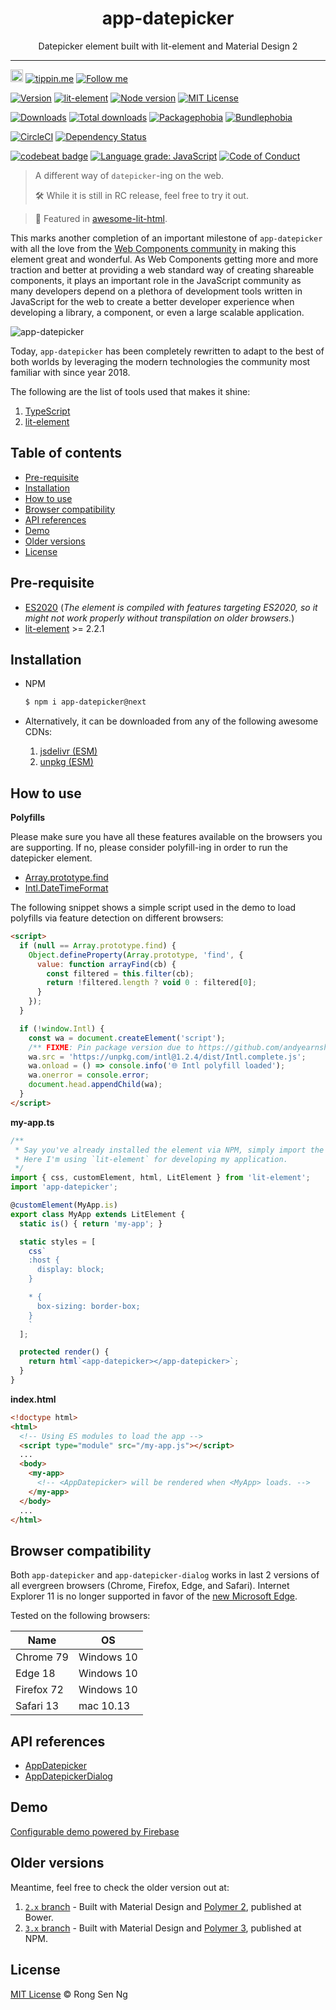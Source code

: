 <div align="center" style="text-align: center;">
  <h1 style="border-bottom: none;">app-datepicker</h1>

  <p>Datepicker element built with lit-element and Material Design 2</p>
</div>

<hr />

<a href="https://www.buymeacoffee.com/RLmMhgXFb" target="_blank" rel="noopener noreferrer"><img src="https://www.buymeacoffee.com/assets/img/custom_images/orange_img.png" alt="Buy Me A Coffee" style="height: 20px !important;width: auto !important;" ></a>
[![tippin.me][tippin-me-badge]][tippin-me-url]
[![Follow me][follow-me-badge]][follow-me-url]

[![Version][version-badge]][version-url]
[![lit-element][lit-element-version-badge]][lit-element-url]
[![Node version][node-version-badge]][node-version-url]
[![MIT License][mit-license-badge]][mit-license-url]

[![Downloads][downloads-badge]][downloads-url]
[![Total downloads][total-downloads-badge]][downloads-url]
[![Packagephobia][packagephobia-badge]][packagephobia-url]
[![Bundlephobia][bundlephobia-badge]][bundlephobia-url]

[![CircleCI][circleci-badge]][circleci-url]
[![Dependency Status][daviddm-badge]][daviddm-url]

[![codebeat badge][codebeat-badge]][codebeat-url]
[![Language grade: JavaScript][lgtm-badge]][lgtm-url]
[![Code of Conduct][coc-badge]][coc-url]

> A different way of `datepicker`-ing on the web.
>
> 🛠 While it is still in RC release, feel free to try it out.

> 💯 Featured in [awesome-lit-html].

This marks another completion of an important milestone of `app-datepicker` with all the love from the [Web Components community][web-components-community-url] in making this element great and wonderful. As Web Components getting more and more traction and better at providing a web standard way of creating shareable components, it plays an important role in the JavaScript community as many developers depend on a plethora of development tools written in JavaScript for the web to create a better developer experience when developing a library, a component, or even a large scalable application.

![app-datepicker](https://user-images.githubusercontent.com/10607759/67633824-ce170c80-f8ef-11e9-8d20-856eb0e62409.jpg)

Today, `app-datepicker` has been completely rewritten to adapt to the best of both worlds by leveraging the modern technologies the community most familiar with since year 2018.

The following are the list of tools used that makes it shine:

  1. [TypeScript][typescript-url]
  2. [lit-element][lit-element-url]

## Table of contents <!-- omit in toc -->

- [Pre-requisite](#pre-requisite)
- [Installation](#installation)
- [How to use](#how-to-use)
- [Browser compatibility](#browser-compatibility)
- [API references](#api-references)
- [Demo](#demo)
- [Older versions](#older-versions)
- [License](#license)

## Pre-requisite

- [ES2020] (_The element is compiled with features targeting ES2020, so it might not work properly without transpilation on older browsers._)
- [lit-element][lit-element-url] >= 2.2.1

## Installation

- NPM

  ```sh
  $ npm i app-datepicker@next
  ```

- Alternatively, it can be downloaded from any of the following awesome CDNs:

  1. [jsdelivr (ESM)][jsdelivr-url]
  2. [unpkg (ESM)][unpkg-url]

## How to use

**Polyfills**

Please make sure you have all these features available on the browsers you are supporting. If no, please consider polyfill-ing in order to run the datepicker element.

* [Array.prototype.find]
* [Intl.DateTimeFormat]

The following snippet shows a simple script used in the demo to load polyfills via feature detection on different browsers:

```html
<script>
  if (null == Array.prototype.find) {
    Object.defineProperty(Array.prototype, 'find', {
      value: function arrayFind(cb) {
        const filtered = this.filter(cb);
        return !filtered.length ? void 0 : filtered[0];
      }
    });
  }

  if (!window.Intl) {
    const wa = document.createElement('script');
    /** FIXME: Pin package version due to https://github.com/andyearnshaw/Intl.js/issues/256 */
    wa.src = 'https://unpkg.com/intl@1.2.4/dist/Intl.complete.js';
    wa.onload = () => console.info('🌐 Intl polyfill loaded');
    wa.onerror = console.error;
    document.head.appendChild(wa);
  }
</script>
```

**my-app.ts**

```ts
/**
 * Say you've already installed the element via NPM, simply import the package to your application.
 * Here I'm using `lit-element` for developing my application.
 */
import { css, customElement, html, LitElement } from 'lit-element';
import 'app-datepicker';

@customElement(MyApp.is)
export class MyApp extends LitElement {
  static is() { return 'my-app'; }

  static styles = [
    css`
    :host {
      display: block;
    }

    * {
      box-sizing: border-box;
    }
    `
  ];

  protected render() {
    return html`<app-datepicker></app-datepicker>`;
  }
}
```

**index.html**

```html
<!doctype html>
<html>
  <!-- Using ES modules to load the app -->
  <script type="module" src="/my-app.js"></script>
  ...
  <body>
    <my-app>
      <!-- <AppDatepicker> will be rendered when <MyApp> loads. -->
    </my-app>
  </body>
  ...
</html> 
```

## Browser compatibility

Both `app-datepicker` and `app-datepicker-dialog` works in last 2 versions of all evergreen browsers (Chrome, Firefox, Edge, and Safari). Internet Explorer 11 is no longer supported in favor of the [new Microsoft Edge].

Tested on the following browsers:

| Name | OS |
| --- | --- |
| Chrome 79 | Windows 10 |
| Edge 18 | Windows 10 |
| Firefox 72 | Windows 10 |
| Safari 13 | mac 10.13 |


<!-- | Chrome 69 ([WRE 2019][wre-2019-url]) | Windows 10 |
| Edge 15 | Windows 10 |
| Edge 17 | Windows 10 |
| Firefox 62 (w/o native Shadow DOM) | macOS Mojave (10.14) |
| Internet Explorer 11 | Windows 10 |
| Safari 10.1 | Mac OS 10.12 |
| Safari 9 | Mac OS X 10.11 | -->

## API references

- [AppDatepicker][app-datepicker-api-reference-url]
- [AppDatepickerDialog][app-datepicker-dialog-api-reference-url]

## Demo

[Configurable demo powered by Firebase]

## Older versions

Meantime, feel free to check the older version out at:

  1. [`2.x` branch][2-x-url] - Built with Material Design and [Polymer 2][polymer-2-url], published at Bower.
  2. [`3.x` branch][3-x-url] - Built with Material Design and [Polymer 3][polymer-3-url], published at NPM.

## License

[MIT License](http://motss.mit-license.org/) © Rong Sen Ng

<!-- References -->
[2-x-url]: https://github.com/motss/app-datepicker/tree/2.x?utm_source=github.com&amp;utm_medium=referral&amp;utm_content=motss/app-datepicker
[3-x-url]: https://github.com/motss/app-datepicker/tree/3.x?utm_source=github.com&amp;utm_medium=referral&amp;utm_content=motss/app-datepicker
[app-datepicker-api-reference-url]: /api-references.md#appdatepicker
[app-datepicker-dialog-api-reference-url]: /api-references.md#appdatepickerdialog
[Array.prototype.find]: https://developer.mozilla.org/en-US/docs/Web/JavaScript/Reference/Global_Objects/Array/find
[Configurable demo powered by Firebase]: https://motss-app.web.app/demo/app-datepicker/app-datepicker.html
[Intl.DateTimeFormat]: https://developer.mozilla.org/en-US/docs/Web/JavaScript/Reference/Global_Objects/DateTimeFormat
[jsdelivr-url]: https://www.jsdelivr.com/package/npm/app-datepicker?version=next&amp;utm_source=github.com&amp;utm_medium=referral&amp;utm_content=motss/app-datepicker
[lit-element-url]: https://github.com/Polymer/lit-element?utm_source=github.com&amp;utm_medium=referral&amp;utm_content=motss/app-datepicker
[material-design-2-url]: https://material.io/design/?utm_source=github.com&amp;utm_medium=referral&amp;utm_content=motss/app-datepicker
[node-js-url]: https://nodejs.org?utm_source=github.com&amp;utm_medium=referral&amp;utm_content=motss/app-datepicker
[node-releases-url]: https://nodejs.org/en/download/releases?utm_source=github.com&amp;utm_medium=referral&amp;utm_content=motss/app-datepicker
[npm-url]: https://www.npmjs.com?utm_source=github.com&amp;utm_medium=referral&amp;utm_content=motss/app-datepicker
[polymer-2-url]: https://polymer-library.polymer-project.org/2.0/docs/devguide/feature-overview?utm_source=github.com&amp;utm_medium=referral&amp;utm_content=motss/app-datepicker
[polymer-3-url]: https://polymer-library.polymer-project.org/3.0/docs/devguide/feature-overview?utm_source=github.com&amp;utm_medium=referral&amp;utm_content=motss/app-datepicker
[typescript-url]: https://github.com/Microsoft/TypeScript?utm_source=github.com&amp;utm_medium=referral&amp;utm_content=motss/app-datepicker
[unpkg-url]: https://unpkg.com/app-datepicker@next/?utm_source=github.com&amp;utm_medium=referral&amp;utm_content=motss/app-datepicker
[web-components-community-url]: https://www.webcomponents.org?utm_source=github.com&amp;utm_medium=referral&amp;utm_content=motss/app-datepicker
[wre-2019-url]: https://www.deepcrawl.com/blog/news/what-version-of-chrome-is-google-actually-using-for-rendering
[wre-url]: https://developers.google.com/search/docs/guides/rendering
[new Microsoft Edge]: https://blogs.windows.com/msedgedev/2020/01/15/upgrading-new-microsoft-edge-79-chromium
[ES2020]: https://kangax.github.io/compat-table/es2016plus
[awesome-lit-html]: https://github.com/web-padawan/awesome-lit-html#individual-components

<!-- Browsers logo -->
[ie-img-url]: https://cdn.jsdelivr.net/npm/@browser-logos/internet-explorer_9-11@1.1.3/internet-explorer_9-11_64x64.png

<!-- MDN -->
[map-mdn-url]: https://developer.mozilla.org/en-US/docs/Web/JavaScript/Reference/Global_Objects/Map?utm_source=github.com&amp;utm_medium=referral
[string-mdn-url]: https://developer.mozilla.org/en-US/docs/Web/JavaScript/Reference/Global_Objects/String?utm_source=github.com&amp;utm_medium=referral
[object-mdn-url]: https://developer.mozilla.org/en-US/docs/Web/JavaScript/Reference/Global_Objects/Object?utm_source=github.com&amp;utm_medium=referral
[number-mdn-url]: https://developer.mozilla.org/en-US/docs/Web/JavaScript/Reference/Global_Objects/Number?utm_source=github.com&amp;utm_medium=referral
[boolean-mdn-url]: https://developer.mozilla.org/en-US/docs/Web/JavaScript/Reference/Global_Objects/Boolean?utm_source=github.com&amp;utm_medium=referral
[html-style-element-mdn-url]: https://developer.mozilla.org/en-US/docs/Web/API/HTMLStyleElement?utm_source=github.com&amp;utm_medium=referral
[promise-mdn-url]: https://developer.mozilla.org/en-US/docs/Web/JavaScript/Reference/Global_Objects/Promise?utm_source=github.com&amp;utm_medium=referral

<!-- Badges -->
[tippin-me-badge]: https://badgen.net/badge/%E2%9A%A1%EF%B8%8Ftippin.me/@igarshmyb/F0918E
[follow-me-badge]: https://flat.badgen.net/twitter/follow/igarshmyb?icon=twitter

[version-badge]: https://flat.badgen.net/npm/v/app-datepicker/next?icon=npm
[lit-element-version-badge]: https://flat.badgen.net/npm/v/lit-element/latest?icon=npm&label=lit-element
[node-version-badge]: https://flat.badgen.net/npm/node/app-datepicker
[mit-license-badge]: https://flat.badgen.net/npm/license/app-datepicker

[downloads-badge]: https://flat.badgen.net/npm/dm/app-datepicker
[total-downloads-badge]: https://flat.badgen.net/npm/dt/app-datepicker?label=total%20downloads
[packagephobia-badge]: https://flat.badgen.net/packagephobia/install/app-datepicker%40next
[bundlephobia-badge]: https://flat.badgen.net/bundlephobia/minzip/app-datepicker@next

[circleci-badge]: https://flat.badgen.net/circleci/github/motss/app-datepicker?icon=circleci
[daviddm-badge]: https://flat.badgen.net/david/dep/motss/app-datepicker

[codebeat-badge]: https://codebeat.co/badges/3a212108-43cd-4a1f-ab2c-fe890ad734b6
[lgtm-badge]: https://flat.badgen.net/lgtm/grade/javascript/g/motss/app-datepicker?icon=lgtm
[coc-badge]: https://flat.badgen.net/badge/code%20of/conduct/pink

<!-- Links -->
[tippin-me-url]: https://tippin.me/@igarshmyb
[follow-me-url]: https://twitter.com/igarshmyb?utm_source=github.com&amp;utm_medium=referral&amp;utm_content=motss/app-datepicker

[version-url]: https://www.npmjs.com/package/app-datepicker/v/next?utm_source=github.com&amp;utm_medium=referral&amp;utm_content=motss/app-datepicker
[node-version-url]: https://nodejs.org/en/download?utm_source=github.com&amp;utm_medium=referral&amp;utm_content=motss/app-datepicker
[mit-license-url]: https://github.com/motss/app-datepicker/blob/master/LICENSE?utm_source=github.com&amp;utm_medium=referral&amp;utm_content=motss/app-datepicker

[downloads-url]: http://www.npmtrends.com/app-datepicker?utm_source=github.com&amp;utm_medium=referral&amp;utm_content=motss/app-datepicker
[packagephobia-url]: https://packagephobia.now.sh/result?p=app-datepicker%40next&utm_source=github.com&amp;utm_medium=referral&amp;utm_content=motss/app-datepicker
[bundlephobia-url]: https://bundlephobia.com/result?p=app-datepicker@next&amp;utm_source=github.com&amp;utm_medium=referral&amp;utm_content=motss/app-datepicker

[circleci-url]: https://circleci.com/gh/motss/app-datepicker/tree/master?utm_source=github.com&amp;utm_medium=referral&amp;utm_content=motss/app-datepicker
[daviddm-url]: https://david-dm.org/motss/app-datepicker?utm_source=github.com&amp;utm_medium=referral&amp;utm_content=motss/app-datepicker

[codebeat-url]: https://codebeat.co/projects/github-com-motss-app-datepicker-master-68699d41-3539-4c5f-81df-c9202be34919?utm_source=github.com&amp;utm_medium=referral&amp;utm_content=motss/app-datepicker
[lgtm-url]: https://lgtm.com/projects/g/motss/app-datepicker/context:javascript?utm_source=github.com&amp;utm_medium=referral&amp;utm_content=motss/app-datepicker
[coc-url]: https://github.com/motss/app-datepicker/blob/master/code-of-conduct.md?utm_source=github.com&amp;utm_medium=referral&amp;utm_content=motss/app-datepicker

<!-- [intl-polyfill-url]: https://github.com/andyearnshaw/Intl.js -->
<!-- [web-animations-js-polyfill-url]: https://www.npmjs.com/package/web-animations-js -->
<!-- [polymer-3-browser-support-url]: https://polymer-library.polymer-project.org/3.0/docs/browsers -->
